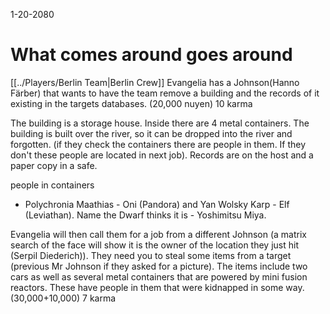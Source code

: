 1-20-2080
# What comes around goes around
[[../Players/Berlin Team|Berlin Crew]]
Evangelia has a Johnson(Hanno Färber) that wants to have the team remove a building and the records of it existing in the targets databases.  (20,000 nuyen) 10 karma

The building is a storage house. Inside there are 4 metal containers. The building is built over the river, so it can be dropped into the river and forgotten. (if they check the containers there are people in them. If they don't these people are located in next job). Records are on the host and a paper copy in a safe. 

people in containers 
- Polychronia Maathias - Oni (Pandora) and Yan Wolsky Karp - Elf (Leviathan). Name the Dwarf thinks it is - Yoshimitsu Miya.


Evangelia will then call them for a job from a different Johnson (a matrix search of the face will show it is the owner of the location they just hit (Serpil Diederich)). They need you to steal some items from a target (previous Mr Johnson if they asked for a picture). The items include two cars as well as several metal containers that are powered by mini fusion reactors. These have people in them that were kidnapped in some way. (30,000+10,000)
7 karma